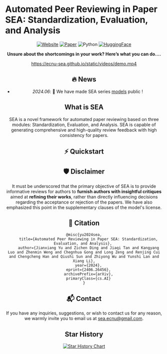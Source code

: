 # Automated Peer Reviewing in Paper SEA: Standardization, Evaluation, and Analysis

<div align="center">


[![Website](https://img.shields.io/website?url=https://ecnu-sea.github.io/)](https://ecnu-sea.github.io/)
[![Paper](https://img.shields.io/badge/paper--blue)](https://arxiv.org/pdf/2402.07456.pdf)
![Python](https://img.shields.io/badge/python-3.10-blue)
[![HuggingFace](https://img.shields.io/badge/HuggingFace--orange)](https://huggingface.co/ECNU-SEA)

**Unsure about the shortcomings in your work? Here’s what you can do....**

https://ecnu-sea.github.io/static/videos/demo.mp4


## 🔥 News
- *2024.06*: 🎉 We have made SEA series [models](https://huggingface.co/ECNU-SEA) public !

## What is SEA

SEA is a novel framework for automated paper reviewing based on three modules: Standardization, Evaluation, and Analysis. SEA is capable of generating comprehensive and high-quality review feedback with high consistency for papers.

## ⚡️ Quickstart



## 🛡 Disclaimer

It must be underscored that the primary objective of SEA is to provide informative reviews for authors to **furnish authors with insightful critiques** aimed at **refining their works**, rather than directly influencing decisions regarding the acceptance or rejection of the papers. We have also emphasized this point in the supplementary clauses of the model's license.


## 🔎 Citation

```
@misc{yu2024sea,
    title={Automated Peer Reviewing in Paper SEA: Standardization, Evaluation, and Analysis}, 
    author={Jianxiang Yu and Zichen Ding and Jiaqi Tan and Kangyang Luo and Zhenmin Weng and Chegnhua Gong and Long Zeng and Renjing Cui and Chengcheng Han and Qiushi Sun and Zhiyong Wu and Yunshi Lan and Xiang Li},
    year={2024},
    eprint={2406.26456},
    archivePrefix={arXiv},
    primaryClass={cs.AI}
}
```


## 📬 Contact

If you have any inquiries, suggestions, or wish to contact us for any reason, we warmly invite you to email us at sea.ecnu@gmail.com.


## Star History

[![Star History Chart](https://api.star-history.com/svg?repos=ecnu-sea/sea&type=Date)](https://star-history.com/#ecnu-sea/sea&Date)